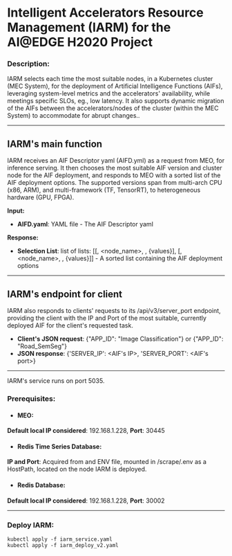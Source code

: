 # Intelligent Accelerators Resource Management (IARM) for the AI@EDGE H2020 Project

### Description:
IARM selects each time the most suitable nodes, in a Kubernetes cluster (MEC System),
for the deployment of Artificial Intelligence Functions (AIFs),
leveraging system-level metrics and the accelerators' availability, while meetings specific SLOs, eg., low latency.
It also supports dynamic migration of the AIFs between the accelerators/nodes
of the cluster (within the MEC System) to accommodate for abrupt changes..

---
## IARM's main function ##

IARM receives an AIF Descriptor yaml (AIFD.yml) as a request from MEO, for inference serving.
It then chooses the most suitable AIF version and cluster node for the AIF deployment, and
responds to MEO with a sorted list of the AIF deployment options. The supported versions span from multi-arch CPU (x86, ARM), and multi-framework (TF, TensorRT), to heterogeneous hardware (GPU, FPGA).

**Input:**
- **AIFD.yaml**: YAML file - The AIF Descriptor yaml

**Response:**
- **Selection List**: list of lists: [[<helm-chart>, <node_name>, <aif-name>, {values}], [<helm-chart>, <node_name>, <aif-name>, {values}]] - 
A sorted list containing the AIF deployment options
---

## IARM's endpoint for client ##

IARM also responds to clients' requests to its /api/v3/server_port endpoint,
providing the client with the IP and Port of the most suitable, currently deployed AIF
for the client's requested task.

- **Client's JSON request**: {"APP_ID": "Image Classification"} or {"APP_ID": "Road_SemSeg"}
- **JSON response**: {'SERVER_IP': <AIF's IP>, 'SERVER_PORT': <AIF's port>}
---

IARM's service runs on port 5035.

### Prerequisites:
* #### MEO:
**Default local IP considered**: 192.168.1.228, **Port**: 30445
* #### Redis Time Series Database:
**IP and Port**: Acquired from and ENV file, mounted in /scrape/.env as a HostPath, located on the node IARM is deployed.
* #### Redis Database:
**Default local IP considered**: 192.168.1.228, **Port**: 30002

---
### Deploy IARM:
```
kubectl apply -f iarm_service.yaml
kubectl apply -f iarm_deploy_v2.yaml
```
